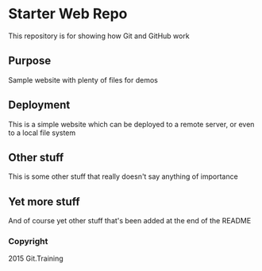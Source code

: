 # Starter Web Repo

This repository is for showing how Git and GitHub work

## Purpose

Sample website with plenty of files for demos

## Deployment

This is a simple website which can be deployed to a remote server, or even to a local file system

## Other stuff

This is some other stuff that really doesn't say anything of importance

## Yet more stuff

And of course yet other stuff that's been added at the end of the README

### Copyright
2015 Git.Training

